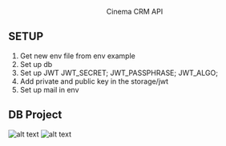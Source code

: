 <p align="center">Cinema CRM API</p>


## SETUP

1) Get new env file from env example
2) Set up db
3) Set up JWT
JWT_SECRET;
JWT_PASSPHRASE;
JWT_ALGO;
4) Add private and public key in the storage/jwt
5) Set up mail in env

## DB Project

![alt text](https://lh5.googleusercontent.com/vam9X3YXgP6qC8KKzNWalXyqZKTxlTaV5Wz86arChSu1StN1uSHrWPodr3MNq5pJlfG6CjoQAwi1tOXpL0Dt=w1920-h900-rw)
![alt text](https://i.gyazo.com/53697ebe096bc101045e651cc1eb58a0.png)



